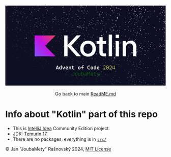 ![Advent Of Code 2024, Joubamety (Ame-Cha with Xmas cap & French flag painted on her left cheek)](/media/banner-kotlin.webp)

<p align="center">
    Go back to main <a href="/ReadME.md">ReadME.md</a>
</p>

# Info about "Kotlin" part of this repo
* This is [IntelliJ Idea](https://www.jetbrains.com/idea/) Community Edition project.
* JDK: [Temurin 17](https://adoptium.net/temurin/releases/).
* There are no packages, everything is in [`src/`](./src/)

©️ Jan "JoubaMety" Rašnovský 2024, [MIT License](/LICENSE)